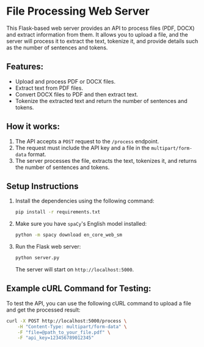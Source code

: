 # File Processing Web Server

This Flask-based web server provides an API to process files (PDF, DOCX) and extract information from them. It allows you to upload a file, and the server will process it to extract the text, tokenize it, and provide details such as the number of sentences and tokens.

## Features:
- Upload and process PDF or DOCX files.
- Extract text from PDF files.
- Convert DOCX files to PDF and then extract text.
- Tokenize the extracted text and return the number of sentences and tokens.

## How it works:
1. The API accepts a `POST` request to the `/process` endpoint.
2. The request must include the API key and a file in the `multipart/form-data` format.
3. The server processes the file, extracts the text, tokenizes it, and returns the number of sentences and tokens.

## Setup Instructions

1. Install the dependencies using the following command:

    ```bash
    pip install -r requirements.txt
    ```

2. Make sure you have `spaCy`'s English model installed:

    ```bash
    python -m spacy download en_core_web_sm
    ```

3. Run the Flask web server:

    ```bash
    python server.py
    ```

   The server will start on `http://localhost:5000`.

## Example cURL Command for Testing:

To test the API, you can use the following cURL command to upload a file and get the processed result:

```bash
curl -X POST http://localhost:5000/process \
    -H "Content-Type: multipart/form-data" \
    -F "file=@path_to_your_file.pdf" \
    -F "api_key=123456789012345"
